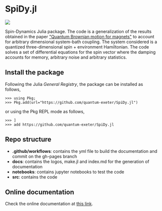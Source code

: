 # SpiDy.jl

[![](https://img.shields.io/badge/docs-dev-blue.svg)](https://quantum-exeter.github.io/SpiDy.jl/dev)

Spin-Dynamics Julia package. The code is a generalization of the results obtained in the paper <a href=https://doi.org/10.1088/1367-2630/ac4ef2>"Quantum Brownian motion for magnets"</a> to account for arbitrary dimensional system-bath coupling. The system considered is a quantized three-dimensional spin + environment Hamiltonian. The code solves a set of differential equations for the spin vector where the damping accounts for memory, arbitrary noise and arbitrary statistics.

## Install the package
Following the Julia *General Registry*, the package can be installed as follows,
```
>>> using Pkg;
>>> Pkg.add(url="https://github.com/quantum-exeter/SpiDy.jl")
```
or using the Pkg REPL mode as follows,
```
>>> ]
>>> add https://github.com/quantum-exeter/SpiDy.jl
```

## Repo structure
* **.github/workflows**: contains the yml file to build the documentation and commit on the gh-pages branch
* **docs**: contains the logos, make.jl and index.md for the generation of documentation
* **notebooks**: contains jupyter notebooks to test the code
* **src**: contains the code

## Online documentation
Check the online documentation at <a href="https://quantum-exeter.github.io/SpiDy.jl/dev/">this link</a>.